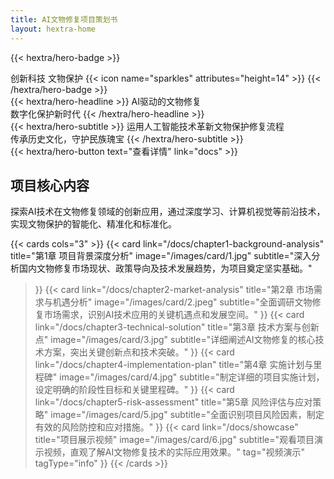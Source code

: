 ```yaml
---
title: AI文物修复项目策划书
layout: hextra-home
---
```


{{< hextra/hero-badge >}}
  <div class="hx:w-2 hx:h-2 hx:rounded-full hx:bg-primary-400"></div>
  <span>创新科技 文物保护</span>
  {{< icon name="sparkles" attributes="height=14" >}}
{{< /hextra/hero-badge >}}

<div class="hx:mt-6 hx:mb-6">
{{< hextra/hero-headline >}}
  AI驱动的文物修复&nbsp;<br class="hx:sm:block hx:hidden" />数字化保护新时代
{{< /hextra/hero-headline >}}
</div>

<div class="hx:mb-12">
{{< hextra/hero-subtitle >}}
  运用人工智能技术革新文物保护修复流程&nbsp;<br class="hx:sm:block hx:hidden" />传承历史文化，守护民族瑰宝
{{< /hextra/hero-subtitle >}}
</div>

<div class="hx:mb-6">
{{< hextra/hero-button text="查看详情" link="docs" >}}
</div>

<div class="hx:mt-6"></div>

## 项目核心内容

探索AI技术在文物修复领域的创新应用，通过深度学习、计算机视觉等前沿技术，实现文物保护的智能化、精准化和标准化。

{{< cards cols="3" >}}
  {{< card 
    link="/docs/chapter1-background-analysis" 
    title="第1章 项目背景深度分析" 
    image="/images/card/1.jpg"
    subtitle="深入分析国内文物修复市场现状、政策导向及技术发展趋势，为项目奠定坚实基础。"
  >}}
  {{< card 
    link="/docs/chapter2-market-analysis" 
    title="第2章 市场需求与机遇分析" 
    image="/images/card/2.jpeg"
    subtitle="全面调研文物修复市场需求，识别AI技术应用的关键机遇点和发展空间。"
  >}}
  {{< card 
    link="/docs/chapter3-technical-solution" 
    title="第3章 技术方案与创新点" 
    image="/images/card/3.jpg"
    subtitle="详细阐述AI文物修复的核心技术方案，突出关键创新点和技术突破。"
  >}}
  {{< card 
    link="/docs/chapter4-implementation-plan" 
    title="第4章 实施计划与里程碑" 
    image="/images/card/4.jpg"
    subtitle="制定详细的项目实施计划，设定明确的阶段性目标和关键里程碑。"
  >}}
  {{< card 
    link="/docs/chapter5-risk-assessment" 
    title="第5章 风险评估与应对策略" 
    image="/images/card/5.jpg"
    subtitle="全面识别项目风险因素，制定有效的风险防控和应对措施。"
  >}}
  {{< card 
    link="/docs/showcase" 
    title="项目展示视频" 
    image="/images/card/6.jpg"
    subtitle="观看项目演示视频，直观了解AI文物修复技术的实际应用效果。"
    tag="视频演示"
    tagType="info"
  >}}
{{< /cards >}}

